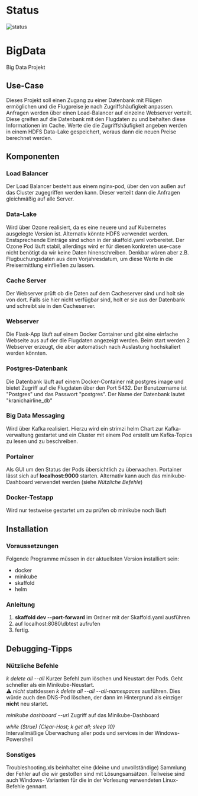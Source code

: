 # Status 

![status](https://user-images.githubusercontent.com/77491801/131921808-7e7b8a75-b360-4378-ac63-c10aa550d7bf.jpg)

# BigData
Big Data Projekt

## Use-Case
Dieses Projekt soll einen Zugang zu einer Datenbank mit Flügen ermöglichen und die Flugpreise je nach Zugriffshäufigkeit anpassen.
Anfragen werden über einen Load-Balancer auf einzelne Webserver verteilt. Diese greifen auf die Datenbank mit den Flugdaten zu und behalten diese Informationen im Cache.
Werte die die Zugriffshäufigkeit angeben werden in einem HDFS Data-Lake gespeichert, woraus dann die neuen Preise berechnet werden.

## Komponenten

### Load Balancer
Der Load Balancer besteht aus einem nginx-pod, über den von außen auf das Cluster zugegriffen werden kann. 
Dieser verteilt dann die Anfragen gleichmäßig auf alle Server.
### Data-Lake
Wird über Ozone realisiert, da es eine neuere und auf Kubernetes ausgelegte Version ist. Alternativ könnte HDFS verwendet werden. Enstsprechende Einträge sind schon in der skaffold.yaml vorbereitet. Der Ozone Pod läuft stabil, allerdings wird er für diesen konkreten use-case nicht benötigt da wir keine Daten hinenschreiben. Denkbar wären aber z.B. Flugbuchungsdaten aus dem Vorjahresdatum, um diese Werte in die Preisermittlung einfließen zu lassen.
### Cache Server
Der Webserver prüft ob die Daten auf dem Cacheserver sind und holt sie von dort. Falls sie hier nicht verfügbar sind, holt er sie aus der Datenbank und schreibt sie in den Cacheserver. 
### Webserver
Die Flask-App läuft auf einem Docker Container und gibt eine einfache Webseite aus auf der die Flugdaten angezeigt werden. Beim start werden 2 Webserver erzeugt, die aber automatisch nach Auslastung hochskaliert werden könnten.
### Postgres-Datenbank
Die Datenbank läuft auf einem Docker-Container mit postgres image und bietet Zugriff auf die Flugdaten über den Port 5432.
Der Benutzername ist "Postgres" und das Passwort "postgres". Der Name der Datenbank lautet "kranichairline_db"
### Big Data Messaging
Wird über Kafka realisiert. Hierzu wird ein strimzi helm Chart zur Kafka-verwaltung gestartet und ein Cluster mit einem Pod erstellt um Kafka-Topics zu lesen und zu beschreiben.
### Portainer
Als GUI um den Status der Pods übersichtlich zu überwachen. Portainer lässt sich auf **localhost:9000** starten. Alternativ kann auch das minikube-Dashboard verwendet werden (siehe *Nützliche Befehle*)
### Docker-Testapp
Wird nur testweise gestartet um zu prüfen ob minikube noch läuft

## Installation

### Voraussetzungen
Folgende Programme müssen in der aktuellsten Version installiert sein:
- docker 
- minikube
- skaffold 
- helm 

### Anleitung
1. **skaffold dev --port-forward** im Ordner mit der Skaffold.yaml ausführen
2. auf localhost:8080\dbtest aufrufen
3. fertig.


## Debugging-Tipps
### Nützliche Befehle 
*k delete all --all*
Kurzer Befehl zum löschen und Neustart der Pods. Geht schneller als ein Minikube-Neustart.  
:warning: *nicht* stattdessen *k delete all --all --all-namespaces* ausführen. Dies würde auch den DNS-Pod löschen, der dann im Hintergrund als einziger **nicht** neu startet.


*minikube dashboard --url*
Zugriff auf das Minikube-Dashboard


*while ($true) {Clear-Host; k get all; sleep 10}*  
Intervallmäßige Überwachung aller pods und services in der Windows-Powershell

### Sonstiges
Troubleshooting.xls beinhaltet eine (kleine und unvollständige) Sammlung der Fehler auf die wir gestoßen sind mit Lösungsansätzen.
Teilweise sind auch Windows- Varianten für die in der Vorlesung verwendeten Linux-Befehle gennant.
